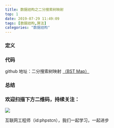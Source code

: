 ```yaml
---
title: 数据结构之二分搜索树映射
top: 1
date: 2019-07-29 11:49:09
tags: [数据结构,算法]
categories: "数据结构"
---
```

### 定义

### 代码
github 地址：二分搜索树映射 [（BST Map）](https://github.com/xushuhui/Data-Structures/tree/master/Map/BSTMap.php)

### 总结

### 欢迎扫描下方二维码，持续关注：
![](http://ww1.sinaimg.cn/large/a616b9a4gy1g4xzv954a4j20760763yo.jpg)

互联网工程师（id:phpstcn），我们一起学习，一起进步